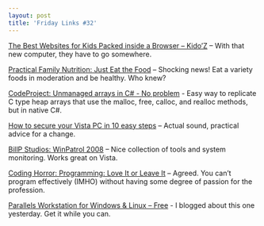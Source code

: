```yaml
---
layout: post
title: 'Friday Links #32'
---
```

[The Best Websites for Kids Packed inside a Browser – Kido’Z](http://www.labnol.org/home/kids/best-websites-for-kids-browser/6251/) – With that new computer, they have to go somewhere.

[Practical Family Nutrition: Just Eat the Food](http://practicalfamilynutrition.blogspot.com/2008/12/just-eat-food.html) – Shocking news! Eat a variety foods in moderation and be healthy. Who knew?

[CodeProject: Unmanaged arrays in C# - No problem](http://www.codeproject.com/KB/cs/UnmanagedArraysInCSharp.aspx) - Easy way to replicate C type heap arrays that use the malloc, free, calloc, and realloc methods, but in native C#.

[How to secure your Vista PC in 10 easy steps](http://www.computerworld.com/action/article.do?command=viewArticleBasic&articleId=9124567&source=rss_news) – Actual sound, practical advice for a change.

[BillP Studios: WinPatrol 2008](http://www.winpatrol.com/) – Nice collection of tools and system monitoring. Works great on Vista.

[Coding Horror: Programming: Love It or Leave It](http://www.codinghorror.com/blog/archives/001202.html) – Agreed. You can’t program effectively (IMHO) without having some degree of passion for the profession.

[Parallels Workstation for Windows & Linux – Free](http://www.labnol.org/software/download-parallels-workstation-free/6297/) - I blogged about this one yesterday. Get it while you can.
